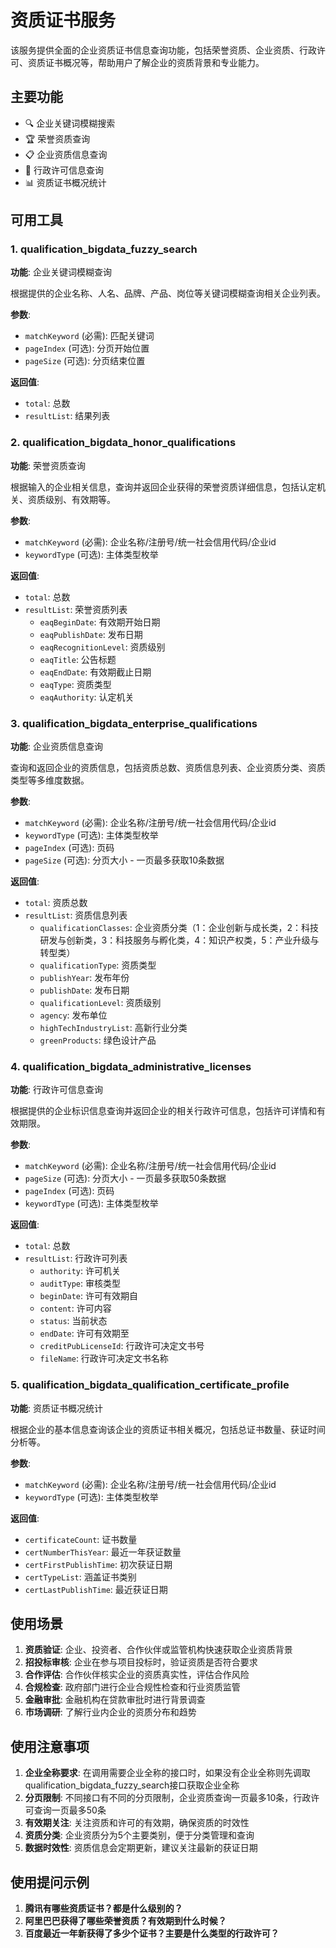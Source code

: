# 资质证书服务

该服务提供全面的企业资质证书信息查询功能，包括荣誉资质、企业资质、行政许可、资质证书概况等，帮助用户了解企业的资质背景和专业能力。

## 主要功能

- 🔍 企业关键词模糊搜索
- 🏆 荣誉资质查询
- 📋 企业资质信息查询
- 📜 行政许可信息查询
- 📊 资质证书概况统计

## 可用工具

### 1. qualification_bigdata_fuzzy_search
**功能**: 企业关键词模糊查询

根据提供的企业名称、人名、品牌、产品、岗位等关键词模糊查询相关企业列表。

**参数**:
- `matchKeyword` (必需): 匹配关键词
- `pageIndex` (可选): 分页开始位置
- `pageSize` (可选): 分页结束位置

**返回值**:
- `total`: 总数
- `resultList`: 结果列表

### 2. qualification_bigdata_honor_qualifications
**功能**: 荣誉资质查询

根据输入的企业相关信息，查询并返回企业获得的荣誉资质详细信息，包括认定机关、资质级别、有效期等。

**参数**:
- `matchKeyword` (必需): 企业名称/注册号/统一社会信用代码/企业id
- `keywordType` (可选): 主体类型枚举

**返回值**:
- `total`: 总数
- `resultList`: 荣誉资质列表
  - `eaqBeginDate`: 有效期开始日期
  - `eaqPublishDate`: 发布日期
  - `eaqRecognitionLevel`: 资质级别
  - `eaqTitle`: 公告标题
  - `eaqEndDate`: 有效期截止日期
  - `eaqType`: 资质类型
  - `eaqAuthority`: 认定机关

### 3. qualification_bigdata_enterprise_qualifications
**功能**: 企业资质信息查询

查询和返回企业的资质信息，包括资质总数、资质信息列表、企业资质分类、资质类型等多维度数据。

**参数**:
- `matchKeyword` (必需): 企业名称/注册号/统一社会信用代码/企业id
- `keywordType` (可选): 主体类型枚举
- `pageIndex` (可选): 页码
- `pageSize` (可选): 分页大小 - 一页最多获取10条数据

**返回值**:
- `total`: 资质总数
- `resultList`: 资质信息列表
  - `qualificationClasses`: 企业资质分类（1：企业创新与成长类，2：科技研发与创新类，3：科技服务与孵化类，4：知识产权类，5：产业升级与转型类）
  - `qualificationType`: 资质类型
  - `publishYear`: 发布年份
  - `publishDate`: 发布日期
  - `qualificationLevel`: 资质级别
  - `agency`: 发布单位
  - `highTechIndustryList`: 高新行业分类
  - `greenProducts`: 绿色设计产品

### 4. qualification_bigdata_administrative_licenses
**功能**: 行政许可信息查询

根据提供的企业标识信息查询并返回企业的相关行政许可信息，包括许可详情和有效期限。

**参数**:
- `matchKeyword` (必需): 企业名称/注册号/统一社会信用代码/企业id
- `pageSize` (可选): 分页大小 - 一页最多获取50条数据
- `pageIndex` (可选): 页码
- `keywordType` (可选): 主体类型枚举

**返回值**:
- `total`: 总数
- `resultList`: 行政许可列表
  - `authority`: 许可机关
  - `auditType`: 审核类型
  - `beginDate`: 许可有效期自
  - `content`: 许可内容
  - `status`: 当前状态
  - `endDate`: 许可有效期至
  - `creditPubLicenseId`: 行政许可决定文书号
  - `fileName`: 行政许可决定文书名称

### 5. qualification_bigdata_qualification_certificate_profile
**功能**: 资质证书概况统计

根据企业的基本信息查询该企业的资质证书相关概况，包括总证书数量、获证时间分析等。

**参数**:
- `matchKeyword` (必需): 企业名称/注册号/统一社会信用代码/企业id
- `keywordType` (可选): 主体类型枚举

**返回值**:
- `certificateCount`: 证书数量
- `certNumberThisYear`: 最近一年获证数量
- `certFirstPublishTime`: 初次获证日期
- `certTypeList`: 涵盖证书类别
- `certLastPublishTime`: 最近获证日期

## 使用场景

1. **资质验证**: 企业、投资者、合作伙伴或监管机构快速获取企业资质背景
2. **招投标审核**: 企业在参与项目投标时，验证资质是否符合要求
3. **合作评估**: 合作伙伴核实企业的资质真实性，评估合作风险
4. **合规检查**: 政府部门进行企业合规性检查和行业资质监管
5. **金融审批**: 金融机构在贷款审批时进行背景调查
6. **市场调研**: 了解行业内企业的资质分布和趋势

## 使用注意事项

1. **企业全称要求**: 在调用需要企业全称的接口时，如果没有企业全称则先调取qualification_bigdata_fuzzy_search接口获取企业全称
2. **分页限制**: 不同接口有不同的分页限制，企业资质查询一页最多10条，行政许可查询一页最多50条
3. **有效期关注**: 关注资质和许可的有效期，确保资质的时效性
4. **资质分类**: 企业资质分为5个主要类别，便于分类管理和查询
5. **数据时效性**: 资质信息会定期更新，建议关注最新的获证日期

## 使用提问示例

1. **腾讯有哪些资质证书？都是什么级别的？**
2. **阿里巴巴获得了哪些荣誉资质？有效期到什么时候？**
3. **百度最近一年新获得了多少个证书？主要是什么类型的行政许可？** 